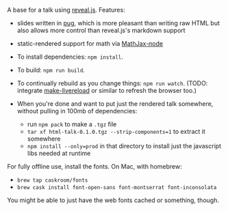 A base for a talk using [reveal.js](http://lab.hakim.se/reveal-js/). Features:
- slides written in [pug](https://pugjs.org), which is more pleasant than writing raw HTML but also allows more control than reveal.js's markdown support
- static-rendered support for math via [MathJax-node](https://github.com/mathjax/MathJax-node)

- To install dependencies: `npm install`.
- To build: `npm run build`.
- To continually rebuild as you change things: `npm run watch`. (TODO: integrate [make-livereload](https://github.com/mklabs/make-livereload) or similar to refresh the browser too.)
- When you're done and want to put just the rendered talk somewhere, without pulling in 100mb of dependencies:
  - run `npm pack` to make a `.tgz` file
  - `tar xf html-talk-0.1.0.tgz --strip-components=1` to extract it somewhere
  - `npm install --only=prod` in that directory to install just the javascript libs needed at runtime

For fully offline use, install the fonts. On Mac, with homebrew:
   - `brew tap caskroom/fonts`
   - `brew cask install font-open-sans font-montserrat font-inconsolata`
   
You might be able to just have the web fonts cached or something, though.


